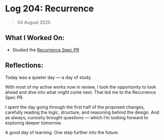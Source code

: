 # Log 204: Recurrence

> 04 August 2025

## What I Worked On:

- Studied the [Recurrence Spec PR](https://github.com/lightning/bolts/pull/1240)

## Reflections:

Today was a quieter day — a day of study.

With most of my active works now in review, I took the opportunity to look ahead
and dive into what might come next. That led me to the Recurrence Spec PR.

I spent the day going through the first half of the proposed changes, carefully
reading the logic, structure, and reasoning behind the design. And as always,
curiosity brought questions — which I’m looking forward to exploring deeper
tomorrow.

A good day of learning. One step further into the future.
